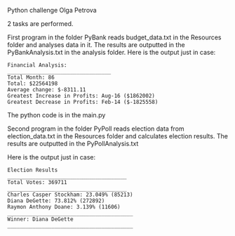 Python challenge
Olga Petrova

2 tasks are performed.

First program in the folder PyBank reads budget_data.txt in the Resources folder and analyses data in it.
The results are outputted in the PyBankAnalysis.txt in the analysis folder.
Here is the output just in case:
```
Financial Analysis: 
_________________________________
Total Month: 86
Total: $22564198
Average change: $-8311.11
Greatest Increase in Profits: Aug-16 ($1862002)
Greatest Decrease in Profits: Feb-14 ($-1825558)
```


The python code is in the main.py 


Second program in the folder PyPoll reads election data from election_data.txt in the Resources folder and calculates election results.
The results are outputted in the PyPollAnalysis.txt

Here is the output just in case:

```
Election Results
______________________________________
Total Votes: 369711
______________________________________
Charles Casper Stockham: 23.049% (85213)
Diana DeGette: 73.812% (272892)
Raymon Anthony Doane: 3.139% (11606)
________________________________________
Winner: Diana DeGette
________________________________________
```
